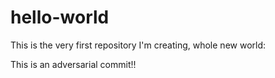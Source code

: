 # hello-world
This is the very first repository I'm creating, whole new world:

This is an adversarial commit!!
